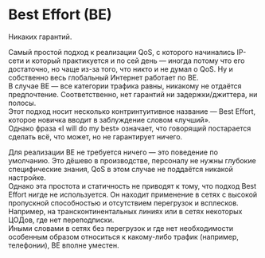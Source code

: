 # Best Effort \(BE\)

Никаких гарантий.   
  
Самый простой подход к реализации QoS, с которого начинались IP-сети и который практикуется и по сей день — иногда потому что его достаточно, но чаще из-за того, что никто и не думал о QoS. Ну и собственно весь глобальный Интернет работает по BE.  
В случае BE — все категории трафика равны, никакому не отдаётся предпочтение. Соответственно, нет гарантий ни задержки/джиттера, ни полосы.  
Этот подход носит несколько контринтуитивное название — Best Effort, которое новичка вводит в заблуждение словом «лучший».   
Однако фраза «I will do my best» означает, что говорящий постарается сделать всё, что может, но не гарантирует ничего.   
  
Для реализации BE не требуется ничего — это поведение по умолчанию. Это дёшево в производстве, персоналу не нужны глубокие специфические знания, QoS в этом случае не поддаётся никакой настройке.  
Однако эта простота и статичность не приводят к тому, что подход Best Effort нигде не используется. Он находит применение в сетях с высокой пропускной способностью и отсутствием перегрузок и всплесков.   
Например, на трансконтинентальных линиях или в сетях некоторых ЦОДов, где нет переподписки.  
Иными словами в сетях без перегрузок и где нет необходимости особенным образом относиться к какому-либо трафик \(например, телефонии\), BE вполне уместен.  


